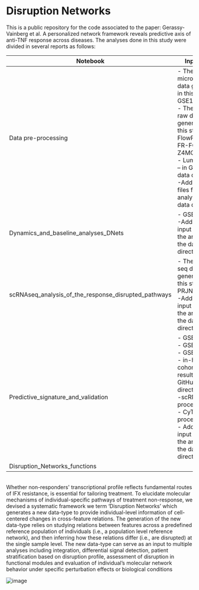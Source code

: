# Disruption Networks
This is a public repository for the code associated to the paper: Gerassy-Vainberg et al. A personalized network framework reveals predictive axis of anti-TNF response across diseases.
The analyses done in this study were divided in several reports as follows:  

| Notebook | Input data | Figures |
| --- | --- | --- |
| Data pre-processing | - The microarray raw data generated in this study: GSE186963. <br> - The CyTOF raw data generated in this study: FlowRepository FR-FCM-Z4MQ. <br> - Luminex data – in GitHub data directory. <br> -Additional files for the analysis in the data directory | S2 |
| Dynamics_and_baseline_analyses_DNets | - GSE94648 <br> -Additional input files for the analysis in the data directory | Fig 1, 2, 3, 4a-b <br> S1, S3, S4, S5 |
| scRNAseq_analysis_of_the_response_disrupted_pathways | - The scRNA-seq data generated in this study: PRJNA779701. <br> -Additional input files for the analysis in the data directory | Fig 4c-d, <br> S6 |
| Predictive_signature_and_validation | - GSE20690 <br> - GSE33377 <br> - GSE42296 <br> - in-house CD cohort- qPCR results- in GitHub data directory <br> -scRNAseq processed data <br> - CyTOF processed data <br> - Additional input files for the analysis in the data directory | Fig 4e, Fig 5 <br> S7, S8 |
| Disruption_Networks_functions | | |

<br> 
Whether non-responders' transcriptional profile reflects fundamental routes of IFX resistance, is essential for tailoring treatment. To elucidate molecular mechanisms of individual-specific pathways of treatment non-response, we devised a systematic framework we term ‘Disruption Networks’ which generates a new data-type to provide individual-level information of cell-centered changes in cross-feature relations. The generation of the new data-type relies on studying relations between features across a predefined reference population of individuals (i.e., a population level reference network), and then inferring how these relations differ (i.e., are disrupted) at the single sample level. The new data-type can serve as an input to multiple analyses including integration, differential signal detection, patient stratification based on disruption profile, assessment of disruption in functional modules and evaluation of individual’s molecular network behavior under specific perturbation effects or biological conditions

<br> 

![image](https://github.com/ShiranVaniberg/Disruption_Networks_and_IFX_response/assets/51864609/2536d642-e7f7-4050-a189-112d8461f64a)
